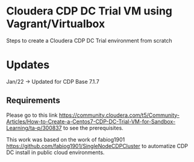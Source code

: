 # Cloudera CDP DC Trial VM using Vagrant/Virtualbox
Steps to create a Cloudera CDP DC Trial environment from scratch

# Updates
Jan/22 -> Updated for CDP Base 7.1.7

## Requirements

Please go to this link https://community.cloudera.com/t5/Community-Articles/How-to-Create-a-Centos7-CDP-DC-Trial-VM-for-Sandbox-Learning/ta-p/300837 to see the prerequisites.

This work was based on the work of fabiog1901 https://github.com/fabiog1901/SingleNodeCDPCluster to automatize CDP DC install in public cloud environments.
